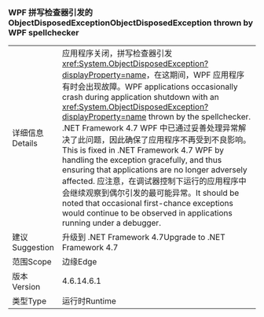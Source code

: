 ### <a name="objectdisposedexception-thrown-by-wpf-spellchecker"></a><span data-ttu-id="b525a-101">WPF 拼写检查器引发的 ObjectDisposedException</span><span class="sxs-lookup"><span data-stu-id="b525a-101">ObjectDisposedException thrown by WPF spellchecker</span></span>

|   |   |
|---|---|
|<span data-ttu-id="b525a-102">详细信息</span><span class="sxs-lookup"><span data-stu-id="b525a-102">Details</span></span>|<span data-ttu-id="b525a-103">应用程序关闭，拼写检查器引发 <xref:System.ObjectDisposedException?displayProperty=name>，在这期间，WPF 应用程序有时会出现故障。</span><span class="sxs-lookup"><span data-stu-id="b525a-103">WPF applications occasionally crash during application shutdown with an <xref:System.ObjectDisposedException?displayProperty=name> thrown by the spellchecker.</span></span> <span data-ttu-id="b525a-104">.NET Framework 4.7 WPF 中已通过妥善处理异常解决了此问题，因此确保了应用程序不再受到不良影响。</span><span class="sxs-lookup"><span data-stu-id="b525a-104">This is fixed in .NET Framework 4.7 WPF by handling the exception gracefully, and thus ensuring that applications are no longer adversely affected.</span></span> <span data-ttu-id="b525a-105">应注意，在调试器控制下运行的应用程序中会继续观察到偶尔引发的最可能异常。</span><span class="sxs-lookup"><span data-stu-id="b525a-105">It should be noted that occasional first-chance exceptions would continue to be observed in applications running under a debugger.</span></span>|
|<span data-ttu-id="b525a-106">建议</span><span class="sxs-lookup"><span data-stu-id="b525a-106">Suggestion</span></span>|<span data-ttu-id="b525a-107">升级到 .NET Framework 4.7</span><span class="sxs-lookup"><span data-stu-id="b525a-107">Upgrade to .NET Framework 4.7</span></span>|
|<span data-ttu-id="b525a-108">范围</span><span class="sxs-lookup"><span data-stu-id="b525a-108">Scope</span></span>|<span data-ttu-id="b525a-109">边缘</span><span class="sxs-lookup"><span data-stu-id="b525a-109">Edge</span></span>|
|<span data-ttu-id="b525a-110">版本</span><span class="sxs-lookup"><span data-stu-id="b525a-110">Version</span></span>|<span data-ttu-id="b525a-111">4.6.1</span><span class="sxs-lookup"><span data-stu-id="b525a-111">4.6.1</span></span>|
|<span data-ttu-id="b525a-112">类型</span><span class="sxs-lookup"><span data-stu-id="b525a-112">Type</span></span>|<span data-ttu-id="b525a-113">运行时</span><span class="sxs-lookup"><span data-stu-id="b525a-113">Runtime</span></span>|

